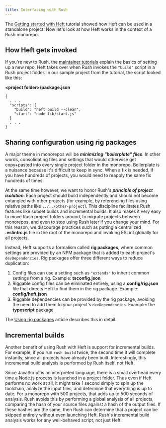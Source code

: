 ```yaml
---
title: Interfacing with Rush
---
```


The [Getting started with Heft](../heft_tutorials/getting_started.md) tutorial showed how Heft can be used in a standalone project. Now let's look at how Heft works in the context of a Rush monorepo.

## How Heft gets invoked

If you're new to Rush, the [maintainer tutorials](@rushjs/pages/maintainer/setup_new_repo/) explain the basics of setting up a new repo. Heft takes over when Rush invokes the `"build"` script in a Rush project folder. In our sample project from the tutorial, the script looked like this:

**&lt;project folder&gt;/package.json**

```
{
  . . .
  "scripts": {
    "build": "heft build --clean",
    "start": "node lib/start.js"
  }
  . . .
}
```

## Sharing configuration using rig packages

A major theme in monorepos will be _**minimizing "boilerplate" files**_. In other words, consolidating files and settings that would otherwise get copy+pasted into every single project folder in the monorepo. Boilerplate is a nuisance because it's difficult to keep in sync. When a fix is needed, if you have hundreds of projects, you would need to reapply the same fix hundreds of times.

At the same time however, we want to honor Rush's _**principle of project isolation**_: Each project should build independently and should not become entangled with other projects (for example, by referencing files using relative paths like `../../other-project`). This discipline facilitates Rush features like subset builds and incremental builds. It also makes it very easy to move Rush project folders around, to migrate projects between monorepos, and even to stop using Rush later if you change your mind. For this reason, we discourage practices such as putting a centralized **.eslintrc.js** file in the root of the monorepo and invoking ESLint globally for all projects.

Instead, Heft supports a formalism called **rig packages**, where common settings are provided by an NPM package that is added to each project's `devDependencies`. Rig packages offer three different ways to reduce duplication:

1. Config files can use a setting such as `"extends"` to inherit common settings from a rig. Example: **tsconfig.json**
2. Riggable config files can be eliminated entirely, using a **config/rig.json** file that directs Heft to find them in the rig package. Example: **config/heft.json**
3. Riggable dependencies can be provided by the rig package, avoiding the need to add them to your project's `devDependencies`. Example: the **typescript** package

The [Using rig packages](../heft/rig_packages.md) article describes this in detail.

## Incremental builds

Another benefit of using Rush with Heft is support for incremental builds. For example, if you run `rush build` twice, the second time it will complete instantly, since all projects have already been built. Interestingly, this incremental build analysis is performed by Rush itself, not Heft.

Since JavaScript is an interpreted language, there is a small overhead every time a Node.js process is launched in a project folder. Thus even if Heft performs no work at all, it might take 1 second simply to spin up the toolchain, analyze the input files, and determine that everything is up to date. For a monorepo with 500 projects, that adds up to 500 seconds of analysis. Rush avoids this by performing a global analysis of all projects, comparing the hash of your source files against a hash of the output files. If these hashes are the same, then Rush can determine that a project can be skipped entirely without even launching Heft. Rush's incremental build analysis works for any well-behaved script, not just Heft.
